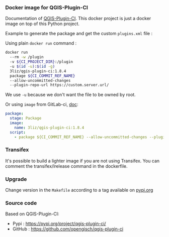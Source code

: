 ### Docker image for QGIS-Plugin-CI

Documentation of [QGIS-Plugin-CI](https://opengisch.github.io/qgis-plugin-ci/).
This docker project is just a docker image on top of this Python project.

Example to generate the package and get the custom `plugins.xml` file :

Using plain `docker run` command :
```bash
docker run
  --rm -w /plugin
  -v ${CI_PROJECT_DIR}:/plugin
  -u $(id -u):$(id -g)
  3liz/qgis-plugin-ci:1.8.4
  package ${CI_COMMIT_REF_NAME}
  --allow-uncommitted-changes
  --plugin-repo-url https://custom.server.url/
```

We use `-u` because we don't want the file to be owned by root.

Or using `image` from GitLab-ci, [doc](https://docs.gitlab.com/ee/ci/docker/using_docker_images.html#define-image-in-the-gitlab-ciyml-file):

```yml
package:
  stage: Package
  image:
    name: 3liz/qgis-plugin-ci:1.8.4
  script:
    - package ${CI_COMMIT_REF_NAME} --allow-uncommitted-changes --plugin-repo-url https://custom.server.url/
```

### Transifex

It's possible to build a lighter image if you are not using Transifex.
You can comment the transifex/lrelease command in the dockerfile.

### Upgrade

Change version in the `Makefile` according to a tag available on
[pypi.org](https://pypi.org/project/qgis-plugin-ci/#history)

### Source code

Based on QGIS-Plugin-CI:
* Pypi : https://pypi.org/project/qgis-plugin-ci/
* GitHub : https://github.com/opengisch/qgis-plugin-ci
